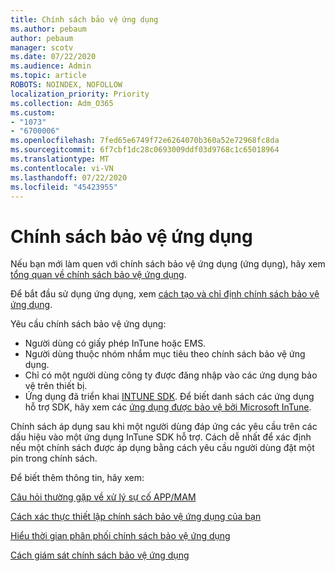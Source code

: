 ```yaml
---
title: Chính sách bảo vệ ứng dụng
ms.author: pebaum
author: pebaum
manager: scotv
ms.date: 07/22/2020
ms.audience: Admin
ms.topic: article
ROBOTS: NOINDEX, NOFOLLOW
localization_priority: Priority
ms.collection: Adm_O365
ms.custom:
- "1073"
- "6700006"
ms.openlocfilehash: 7fed65e6749f72e6264070b360a52e72968fc8da
ms.sourcegitcommit: 6f7cbf1dc28c0693009ddf03d9768c1c65018964
ms.translationtype: MT
ms.contentlocale: vi-VN
ms.lasthandoff: 07/22/2020
ms.locfileid: "45423955"
---
```

# <a name="application-protection-policy"></a>Chính sách bảo vệ ứng dụng

Nếu bạn mới làm quen với chính sách bảo vệ ứng dụng (ứng dụng), hãy xem [tổng quan về chính sách bảo vệ ứng dụng](https://docs.microsoft.com/intune/apps/app-protection-policy).

Để bắt đầu sử dụng ứng dụng, xem [cách tạo và chỉ định chính sách bảo vệ ứng dụng](https://docs.microsoft.com/intune/app-protection-policies).

Yêu cầu chính sách bảo vệ ứng dụng:

- Người dùng có giấy phép InTune hoặc EMS.
- Người dùng thuộc nhóm nhắm mục tiêu theo chính sách bảo vệ ứng dụng.
- Chỉ có một người dùng công ty được đăng nhập vào các ứng dụng bảo vệ trên thiết bị.
- Ứng dụng đã triển khai [INTUNE SDK](https://docs.microsoft.com/intune/app-sdk-get-started). Để biết danh sách các ứng dụng hỗ trợ SDK, hãy xem các [ứng dụng được bảo vệ bởi Microsoft InTune](https://docs.microsoft.com/intune/apps-supported-intune-apps).

Chính sách áp dụng sau khi một người dùng đáp ứng các yêu cầu trên các dấu hiệu vào một ứng dụng InTune SDK hỗ trợ. Cách dễ nhất để xác định nếu một chính sách được áp dụng bằng cách yêu cầu người dùng đặt một pin trong chính sách. 

Để biết thêm thông tin, hãy xem:

[Câu hỏi thường gặp về xử lý sự cố APP/MAM](https://docs.microsoft.com/intune/apps/troubleshoot-mam)  

[Cách xác thực thiết lập chính sách bảo vệ ứng dụng của bạn](https://docs.microsoft.com/intune/app-protection-policies-validate)

[Hiểu thời gian phân phối chính sách bảo vệ ứng dụng](https://docs.microsoft.com/intune/app-protection-policy-delivery)  

[Cách giám sát chính sách bảo vệ ứng dụng](https://docs.microsoft.com/intune/app-protection-policies-monitor)